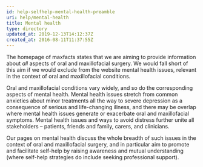 ```yaml
---
id: help-selfhelp-mental-health-preamble
uri: help/mental-health
title: Mental health
type: directory
updated_at: 2019-12-13T14:12:37Z
created_at: 2016-08-11T11:37:55Z
---
```


<p>The homepage of maxfacts states that we are aiming to
    provide information about <i>all</i> aspects of oral and
    maxillofacial surgery. We would fall short of this aim
    if we would exclude from the website mental health
    issues, relevant in the context of oral and
    maxillofacial conditions.</p>
<p>Oral and maxillofacial conditions vary widely, and so do
    the corresponding aspects of mental health. Mental
    health issues stretch from common anxieties about minor
    treatments all the way to severe depression as a
    consequence of serious and life-changing illness, and
    there may be overlap where mental health issues generate
    or exacerbate oral and maxillofacial symptoms. Mental
    health issues and ways to avoid distress further unite
    all stakeholders – patients, friends and family, carers,
    and clinicians.</p>
<p>Our pages on mental health discuss the whole breadth of
    such issues in the context of oral and maxillofacial
    surgery, and in particular aim to promote and facilitate
    self-help by raising awareness and mutual understanding
    (where self-help strategies do include seeking
    professional support).  </p>
